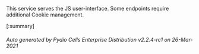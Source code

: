 






This service serves the JS user-interface. Some endpoints require additional Cookie management.

[:summary]

###### Auto generated by Pydio Cells Enterprise Distribution v2.2.4-rc1 on 26-Mar-2021
